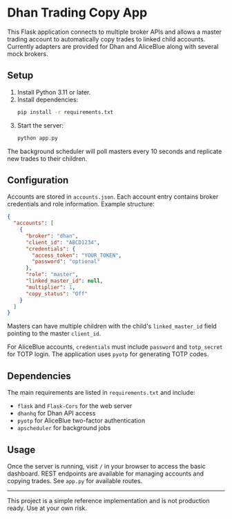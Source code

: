 # Dhan Trading Copy App

This Flask application connects to multiple broker APIs and allows a master trading account to automatically copy trades to linked child accounts. Currently adapters are provided for Dhan and AliceBlue along with several mock brokers.

## Setup

1. Install Python 3.11 or later.
2. Install dependencies:
   ```bash
   pip install -r requirements.txt
   ```
3. Start the server:
   ```bash
   python app.py
   ```

The background scheduler will poll masters every 10 seconds and replicate new trades to their children.

## Configuration

Accounts are stored in `accounts.json`. Each account entry contains broker credentials and role information. Example structure:

```json
{
  "accounts": [
    {
      "broker": "dhan",
      "client_id": "ABCD1234",
      "credentials": {
        "access_token": "YOUR_TOKEN",
        "password": "optional"  
      },
      "role": "master",
      "linked_master_id": null,
      "multiplier": 1,
      "copy_status": "Off"
    }
  ]
}
```

Masters can have multiple children with the child's `linked_master_id` field pointing to the master `client_id`.

For AliceBlue accounts, `credentials` must include `password` and `totp_secret` for TOTP login. The application uses `pyotp` for generating TOTP codes.

## Dependencies

The main requirements are listed in `requirements.txt` and include:
- `flask` and `Flask-Cors` for the web server
- `dhanhq` for Dhan API access
- `pyotp` for AliceBlue two-factor authentication
- `apscheduler` for background jobs

## Usage

Once the server is running, visit `/` in your browser to access the basic dashboard. REST endpoints are available for managing accounts and copying trades. See `app.py` for available routes.

---

This project is a simple reference implementation and is not production ready. Use at your own risk.
